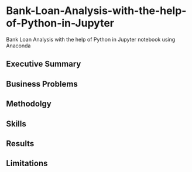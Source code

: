 # Bank-Loan-Analysis-with-the-help-of-Python-in-Jupyter
Bank Loan Analysis with the help of Python in Jupyter  notebook using Anaconda

## Executive Summary
## Business Problems
## Methodolgy
## Skills
## Results
## Limitations

